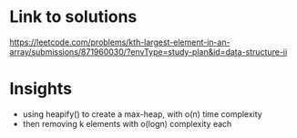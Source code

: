 # Link to solutions
https://leetcode.com/problems/kth-largest-element-in-an-array/submissions/871960030/?envType=study-plan&id=data-structure-ii

# Insights
* using heapify() to create a max-heap, with o(n) time complexity
* then removing k elements with o(logn) complexity each